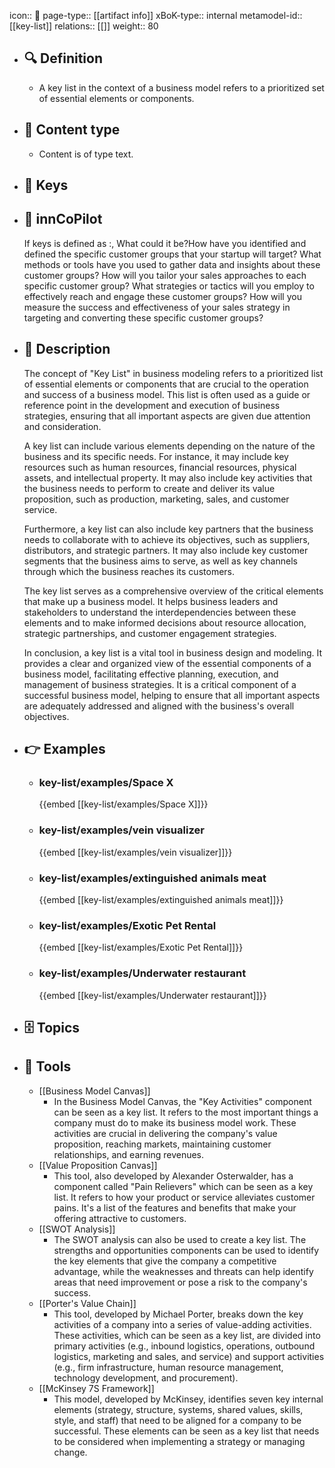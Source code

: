 icon:: 🧿
page-type:: [[artifact info]]
xBoK-type:: internal
metamodel-id:: [[key-list]]
relations:: [[]]
weight:: 80

- ## 🔍 Definition
  - A key list in the context of a business model refers to a prioritized set of essential elements or components.
- ## 📰 Content type 
  - Content is of type text.
  
- ## 🔑 Keys
  
- ## 🤖 innCoPilot
  If keys is defined as :, What could it be?How have you identified and defined the specific customer groups that your startup will target?
  What methods or tools have you used to gather data and insights about these customer groups?
  How will you tailor your sales approaches to each specific customer group?
  What strategies or tactics will you employ to effectively reach and engage these customer groups?
  How will you measure the success and effectiveness of your sales strategy in targeting and converting these specific customer groups?
- ## 📖 Description
  The concept of "Key List" in business modeling refers to a prioritized list of essential elements or components that are crucial to the operation and success of a business model. This list is often used as a guide or reference point in the development and execution of business strategies, ensuring that all important aspects are given due attention and consideration.
  
  A key list can include various elements depending on the nature of the business and its specific needs. For instance, it may include key resources such as human resources, financial resources, physical assets, and intellectual property. It may also include key activities that the business needs to perform to create and deliver its value proposition, such as production, marketing, sales, and customer service.
  
  Furthermore, a key list can also include key partners that the business needs to collaborate with to achieve its objectives, such as suppliers, distributors, and strategic partners. It may also include key customer segments that the business aims to serve, as well as key channels through which the business reaches its customers.
  
  The key list serves as a comprehensive overview of the critical elements that make up a business model. It helps business leaders and stakeholders to understand the interdependencies between these elements and to make informed decisions about resource allocation, strategic partnerships, and customer engagement strategies.
  
  In conclusion, a key list is a vital tool in business design and modeling. It provides a clear and organized view of the essential components of a business model, facilitating effective planning, execution, and management of business strategies. It is a critical component of a successful business model, helping to ensure that all important aspects are adequately addressed and aligned with the business's overall objectives.
- ## 👉 Examples
  - ### key-list/examples/Space X
    {{embed [[key-list/examples/Space X]]}}
  - ### key-list/examples/vein visualizer
    {{embed [[key-list/examples/vein visualizer]]}}
  - ### key-list/examples/extinguished animals meat
    {{embed [[key-list/examples/extinguished animals meat]]}}
  - ### key-list/examples/Exotic Pet Rental
    {{embed [[key-list/examples/Exotic Pet Rental]]}}
  - ### key-list/examples/Underwater restaurant
    {{embed [[key-list/examples/Underwater restaurant]]}}
  
- ## 🗄️ Topics
  
- ## 🧰 Tools
  - [[Business Model Canvas]]
    - In the Business Model Canvas, the "Key Activities" component can be seen as a key list. It refers to the most important things a company must do to make its business model work. These activities are crucial in delivering the company's value proposition, reaching markets, maintaining customer relationships, and earning revenues.
  - [[Value Proposition Canvas]]
    - This tool, also developed by Alexander Osterwalder, has a component called "Pain Relievers" which can be seen as a key list. It refers to how your product or service alleviates customer pains. It's a list of the features and benefits that make your offering attractive to customers.
  - [[SWOT Analysis]]
    - The SWOT analysis can also be used to create a key list. The strengths and opportunities components can be used to identify the key elements that give the company a competitive advantage, while the weaknesses and threats can help identify areas that need improvement or pose a risk to the company's success.
  - [[Porter's Value Chain]]
    - This tool, developed by Michael Porter, breaks down the key activities of a company into a series of value-adding activities. These activities, which can be seen as a key list, are divided into primary activities (e.g., inbound logistics, operations, outbound logistics, marketing and sales, and service) and support activities (e.g., firm infrastructure, human resource management, technology development, and procurement).
  - [[McKinsey 7S Framework]]
    - This model, developed by McKinsey, identifies seven key internal elements (strategy, structure, systems, shared values, skills, style, and staff) that need to be aligned for a company to be successful. These elements can be seen as a key list that needs to be considered when implementing a strategy or managing change.
